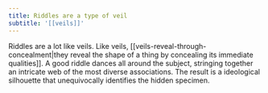 ```yaml
---
title: Riddles are a type of veil
subtitle: '[[veils]]'
---
```


Riddles are a lot like veils. Like veils,
[[veils-reveal-through-concealment|they reveal the shape of a thing by
concealing its immediate qualities]].  A good riddle dances all around
the subject, stringing together an intricate web of the most diverse
associations. The result is a ideological silhouette that unequivocally
identifies the hidden specimen.
